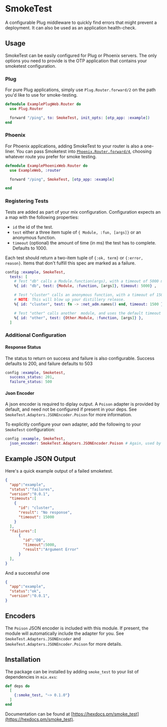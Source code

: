 # SmokeTest

A configurable Plug middleware to quickly find errors that might prevent a
deployment. It can also be used as an application health-check.

## Usage

SmokeTest can be easily configured for Plug or Phoenix servers. The only options
you need to provide is the OTP application that contains your smoketest
configuration.

### Plug

For pure Plug applications, simply use `Plug.Router.forward/2` on the path you'd
like to use for smoke-testing.

``` elixir
defmodule ExamplePlugWeb.Router do
  use Plug.Router

  forward "/ping", to: SmokeTest, init_opts: [otp_app: :example])
end
```

### Phoenix

For Phoenix applications, adding SmokeTest to your router is also a one-liner.
You can pass Smoketest into
[`Phoenix.Router.forward/4`](https://hexdocs.pm/phoenix/Phoenix.Router.html#forward/4),
choosing whatever route you prefer for smoke testing.

``` elixir
defmodule ExamplePhoenixWeb.Router do
  use ExampleWeb, :router

  forward "/ping", SmokeTest, [otp_app: :example]

end
```

### Registering Tests

Tests are added as part of your mix configuration. Configuration expects an a
map with the following properties:

* `id` the id of the test.
* `test` either a three item tuple of `{ Module, :fun, [args]}` or an anonymous
  function.
* `timeout` (optional) the amount of time (in ms) the test has to complete.
  Defaults to 1000.

Each test should return a two-item tuple of `{:ok, term}` or `{:error, reason}`.
Items that don't fulfill this spec are marked as a failure.

``` elixir
config :example, SmokeTest,
  tests: [
    # Test "db" calls a Module.function(args), with a timeout of 5000 ms
    %{ id: "db", test: {Module, :function, [args]}, timeout: 5000} ,

    # Test "cluster" calls an anonymous function, with a timeout of 1500ms
    # NOTE: This will blow up your distillery release.
    %{ id: "cluster", test: fn -> :net_adm.names() end, timeout: 1500 },

    # Test "other" calls another  module, and uses the default timeout of 1000
    %{ id: "other", test: {Other.Module, :function, [args]} },
  ]
```

### Additional Configuration

#### Response Status

The status to return on success and failure is also configurable. Success
defaults to 200, and failure defaults to 503

``` elixir
config :example, Smoketest,
  success_status: 201,
  failure_status: 500
```

#### Json Encoder

A json encoder is required to diplay output. A `Poison` adapter is provided by
default, and need not be configured if present in your deps. See
`SmokeTest.Adapters.JSONEncoder.Poison` for more information.

To explicitly configure your own adapter, add the following to your `SmokeTest`
configuration:

``` elixir
config :example, SmokeTest,
  json_encoder: SmokeTest.Adapters.JSONEncoder.Poison # Again, used by default.
```

## Example JSON Output

Here's a quick example output of a failed smoketest.

``` json
{
  "app":"example",
  "status":"failures",
  "version":"0.0.1",
  "timeouts":[
    {
      "id": "cluster",
      "result": "No response",
      "timeout": 15000
    }
  ],
  "failures":[
      {
        "id":"DB",
        "timeout":5000,
        "result":"Argument Error"
      }
  ],
}
```

And a successful one

``` json
{
  "app":"example",
  "status":"ok",
  "version":"0.0.1",
}
```

## Encoders

The `Poison` JSON encoder is included with this module. If present, the module
will automatically include the adapter for you. See
`SmokeTest.Adapters.JSONEncoder` and `SmokeTest.Adapters.JSONEncoder.Poison` for
more details.

## Installation

The package can be installed by adding `smoke_test` to your list of dependencies
in `mix.exs`:

``` elixir
def deps do
  [
    {:smoke_test, "~> 0.1.0"}
  ]
end
```

Documentation can be found at
[https://hexdocs.pm/smoke_test](https://hexdocs.pm/smoke_test).
